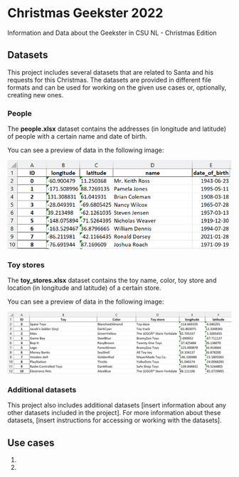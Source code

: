 # Christmas Geekster 2022
Information and Data about the Geekster in CSU NL - Christmas Edition

## Datasets

This project includes several datasets that are related to Santa and his requests for this Christmas. The datasets are provided in different file formats and can be used for working on the given use cases or, optionally, creating new ones.

### People

The **people.xlsx** dataset contains the addresses (in longitude and latitude) of people with a certain name and date of birth.

You can see a preview of data in the following image:

![people.xlsx](data_snapshots/people.png)

### Toy stores

The **toy_stores.xlsx** dataset contains the toy name, color, toy store and location (in longitude and latitude) of a certain store.

You can see a preview of data in the following image:


![toy_stores.xlsx](data_snapshots/toy_stores.png)

### Additional datasets

This project also includes additional datasets [insert information about any other datasets included in the project]. For more information about these datasets, [insert instructions for accessing or working with the datasets].

## Use cases

1. 
2. 